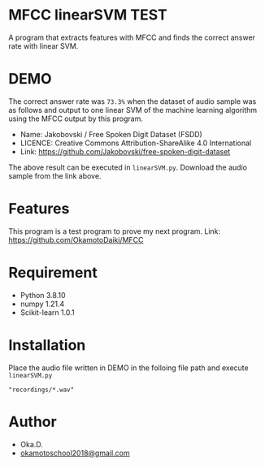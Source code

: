 # MFCC linearSVM TEST
 
A program that extracts features with MFCC and finds the correct answer rate with linear SVM.
 
# DEMO
 
The correct answer rate was `73.3%` when the dataset of audio sample was as follows and output to one linear SVM of the machine learning algorithm using the MFCC output by this program.

* Name:  Jakobovski / Free Spoken Digit Dataset (FSDD)
* LICENCE: Creative Commons Attribution-ShareAlike 4.0 International
* Link: https://github.com/Jakobovski/free-spoken-digit-dataset

The above result can be executed in `linearSVM.py`. Download the audio sample from the link above.

# Features
 
This program is a test program to prove my next program.
Link: https://github.com/OkamotoDaiki/MFCC

 
# Requirement

* Python 3.8.10
* numpy 1.21.4
* Scikit-learn 1.0.1
 
# Installation
 
Place the audio file written in DEMO in the folloing file path and execute `linearSVM.py`
```
"recordings/*.wav"
```

# Author
* Oka.D.
* okamotoschool2018@gmail.com